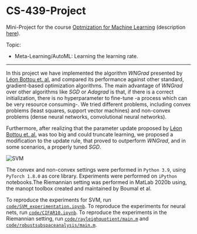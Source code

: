# CS-439-Project

Mini-Project for the course [Optmization for Machine Learning](https://github.com/epfml/OptML_course) (description [here](https://github.com/epfml/OptML_course/blob/master/labs/mini-project/miniproject_description.pdf)).

Topic:
 * Meta-Learning/AutoML: Learning the learning rate. 
---

In this project we have implemented the algorithm *WNGrad* presented by [Léon Bottou et. al.](https://arxiv.org/pdf/1803.02865.pdf) and compared its performance against other standard, gradient-based optimization algorithms. The main advantage of *WNGrad* over other algorithms like *SGD* or *Adagrad* is that, if there is a correct initialization, there is no hyperparameter to fine-tune -a process which can be very resource consuming-. We tried different problems, including convex problems (least squares, support vector machines) and non-convex problems (dense neural networks, convolutional neural networks). 

Furthermore, after realizing that the parameter update proposed by [Léon Bottou et. al.](https://arxiv.org/pdf/1803.02865.pdf) was too big and could truncate learning, we proposed a modification to the update rule, that proved to outperform *WNGrad*, and in some scenarios, a properly tuned *SGD*. 

![SVM](https://user-images.githubusercontent.com/65513243/122281743-e683d280-ceea-11eb-8145-78c9f9430958.png)

The convex and non-convex settings were performed in `Python 3.9`, using `PyTorch 1.8.0` as core library. Experiments were performed on `iPython` notebooks.The Riemannian setting was performed in MatLab 2020b using, the manopt toolbox created and maintained by Boumal et al. 

To reproduce the experiments for SVM, run [`code/SVM_experimentation.ipynb`](https://github.com/Alejandro-1996/CS-439-Project/code/SVM_experimentation.ipynb).
To reproduce the experiments for neural nets, run [`code/CIFAR10.ipynb`](https://github.com/Alejandro-1996/CS-439-Project/code/CIFAR10.ipynb).
To reproduce the experiments in the Riemannian setting, run [`code/rayleighquotient/main.m`](https://github.com/Alejandro-1996/CS-439-Project/code/rayleighquotient/main.m) and [`code/robustsubspaceanalysis/main.m`](https://github.com/Alejandro-1996/CS-439-Project/code/robustsubspaceanalysis/main.m).
